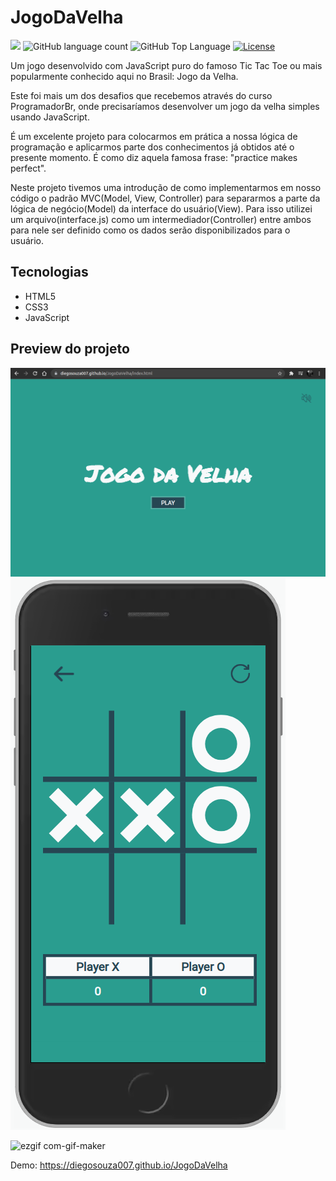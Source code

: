 # JogoDaVelha

<p>
  <img src="https://img.shields.io/badge/made%20by-DIEGO%20SOUZA-2a9d8f?style=flat-square">
  <img alt="GitHub language count" src="https://img.shields.io/github/languages/count/diegosouza007/JogoDaVelha?color=2a9d8f&style=flat-square">
  <img alt="GitHub Top Language" src="https://img.shields.io/github/languages/top/diegosouza007/JogoDaVelha?color=2a9d8f&style=flat-square">
  <a href="https://opensource.org/licenses/MIT">
    <img alt="License" src="https://img.shields.io/badge/license-MIT-2a9d8f?style=flat-square">
  </a>
</p>

Um jogo desenvolvido com JavaScript puro do famoso Tic Tac Toe ou mais popularmente conhecido aqui no Brasil: Jogo da Velha.

Este foi mais um dos desafios que recebemos através do curso ProgramadorBr, onde precisaríamos desenvolver um jogo da velha simples usando JavaScript. 

É um excelente projeto para colocarmos em prática a nossa lógica de programação e aplicarmos parte dos conhecimentos já obtidos até o presente momento. É como diz aquela famosa frase: "practice makes perfect".

Neste projeto tivemos uma introdução de como implementarmos em nosso código o padrão MVC(Model, View, Controller) para separarmos a parte da lógica de negócio(Model) da interface do usuário(View). Para isso utilizei um arquivo(interface.js) como um intermediador(Controller) entre ambos para nele ser definido como os dados serão disponibilizados para o usuário.

## Tecnologias

- HTML5
- CSS3
- JavaScript

## Preview do projeto

<img src="./assets/img/preview-desktop.png">
<img src="./assets/img/preview-mobile.png">

![ezgif com-gif-maker](https://user-images.githubusercontent.com/11907759/143509774-8904eb38-50cc-43d9-b3f7-9e864a328f17.gif)

Demo: <a href="https://diegosouza007.github.io/JogoDaVelha">https://diegosouza007.github.io/JogoDaVelha</a>